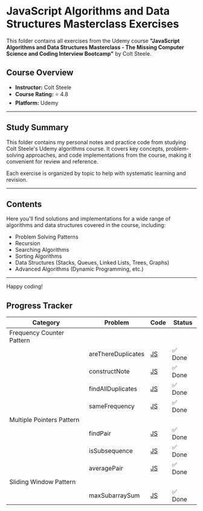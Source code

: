 # JavaScript Algorithms and Data Structures Masterclass Exercises

This folder contains all exercises from the Udemy course **"JavaScript Algorithms and Data Structures Masterclass - The Missing Computer Science and Coding Interview Bootcamp"** by Colt Steele.

## Course Overview

- **Instructor:** Colt Steele
- **Course Rating:** ⭐ 4.8
- **Platform:** Udemy

---

## Study Summary

This folder contains my personal notes and practice code from studying Colt Steele's Udemy algorithms course. It covers key concepts, problem-solving approaches, and code implementations from the course, making it convenient for review and reference.

Each exercise is organized by topic to help with systematic learning and revision.

---

## Contents

Here you'll find solutions and implementations for a wide range of algorithms and data structures covered in the course, including:

- Problem Solving Patterns
- Recursion
- Searching Algorithms
- Sorting Algorithms
- Data Structures (Stacks, Queues, Linked Lists, Trees, Graphs)
- Advanced Algorithms (Dynamic Programming, etc.)

---
Happy coding!

## Progress Tracker

| Category         | Problem                        | Code                     | Status   |
|------------------|--------------------------------|--------------------------|----------|
| Frequency Counter Pattern  |                      |                          |          |
|                   |  areThereDuplicates  |      [JS](./FrequencyCounter/areThereDuplicates.js)     | ✅ Done  |
|                   |  constructNote  |      [JS](./FrequencyCounter/constructNote.js)     | ✅ Done  |
|                   |  findAllDuplicates  |      [JS](./FrequencyCounter/findAllDuplicates.js)     | ✅ Done  |
|                   |  sameFrequency  |      [JS](./FrequencyCounter/sameFrequency.js)     | ✅ Done  |
| Multiple Pointers Pattern |                       |                           |          |
|                   |  findPair  |      [JS](./MultiplePointers/findPair.js)     | ✅ Done  |
|                   |  isSubsequence  |      [JS](./MultiplePointers/isSubsequence.js)     | ✅ Done  |
|                   |  averagePair  |      [JS](./MultiplePointers/averagePair.js)     | ✅ Done  |
|  Sliding Window Pattern  |                      |                          |          |
|                   |  maxSubarraySum  |      [JS](./SlidingWindow/maxSubarraySum.js)     | ✅ Done  |
